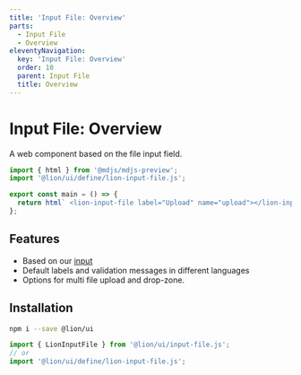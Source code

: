 ```yaml
---
title: 'Input File: Overview'
parts:
  - Input File
  - Overview
eleventyNavigation:
  key: 'Input File: Overview'
  order: 10
  parent: Input File
  title: Overview
---
```


# Input File: Overview

A web component based on the file input field.

```js script
import { html } from '@mdjs/mdjs-preview';
import '@lion/ui/define/lion-input-file.js';
```

```js preview-story
export const main = () => {
  return html` <lion-input-file label="Upload" name="upload"></lion-input-file> `;
};
```

## Features

- Based on our [input](../input/overview.md)
- Default labels and validation messages in different languages
- Options for multi file upload and drop-zone.

## Installation

```bash
npm i --save @lion/ui
```

```js
import { LionInputFile } from '@lion/ui/input-file.js';
// or
import '@lion/ui/define/lion-input-file.js';
```
